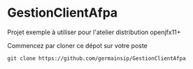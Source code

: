 # GestionClientAfpa
Projet exemple à utiliser pour l'atelier distribution openjfx11+

Commencez par cloner ce dépot sur votre poste

`git clone https://github.com/germainsip/GestionClientAfpa`

